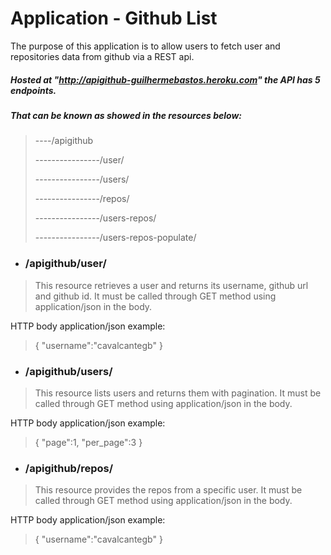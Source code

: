 # Application - Github List

The purpose of this application is to allow users to fetch user and repositories data from github via a REST api.


##### Hosted at "http://apigithub-guilhermebastos.heroku.com" the API has 5 endpoints.

##### That can be known as showed in the resources below:
>----/apigithub
>
>----------------/user/
>
>----------------/users/
>
>----------------/repos/
>
>----------------/users-repos/
>
>----------------/users-repos-populate/

- ### /apigithub/user/
> This resource retrieves a user and returns its username, github url and github id.
> It must be called through GET method using application/json in the body.

HTTP body application/json example:
>{
>	"username":"cavalcantegb"
>}

- ### /apigithub/users/
> This resource lists users and returns them with pagination.
> It must be called through GET method using application/json in the body.

HTTP body application/json example:
>{
>	"page":1,
>   "per_page":3
>}

- ### /apigithub/repos/
> This resource provides the repos from a specific user.
> It must be called through GET method using application/json in the body.

HTTP body application/json example:
>{
>	"username":"cavalcantegb"
>}